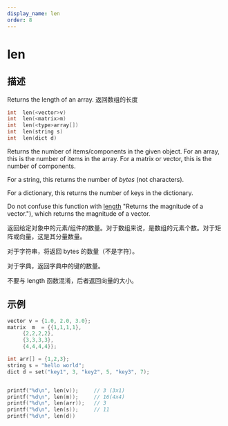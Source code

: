 ```yaml
---
display_name: len
order: 8
---
```


# len

## 描述

Returns the length of an array. 返回数组的长度

```c
int  len(<vector>v)
int  len(<matrix>m)
int  len(<type>array[])
int  len(string s)
int  len(dict d)
```

Returns the number of items/components in the given object. For an array, this
is the number of items in the array. For a matrix or vector, this is the
number of components.

For a string, this returns the number of _bytes_ (not characters).

For a dictionary, this returns the number of keys in the dictionary.

Do not confuse this function with [length](length.html) "Returns the magnitude
of a vector."), which returns the magnitude of a vector.

返回给定对象中的元素/组件的数量。对于数组来说，是数组的元素个数。对于矩阵或向量，这是其分量数量。

对于字符串，将返回 bytes 的数量（不是字符）。

对于字典，返回字典中的键的数量。

不要与 length 函数混淆，后者返回向量的大小。

## 示例

```c
vector v = {1.0, 2.0, 3.0};
matrix  m  = {{1,1,1,1},
     {2,2,2,2},
     {3,3,3,3},
     {4,4,4,4}};

int arr[] = {1,2,3};
string s = "hello world";
dict d = set("key1", 3, "key2", 5, "key3", 7);


printf("%d\n", len(v));     // 3 (3x1)
printf("%d\n", len(m));     // 16(4x4)
printf("%d\n", len(arr));   // 3
printf("%d\n", len(s));     // 11
printf("%d\n", len(d))
```
